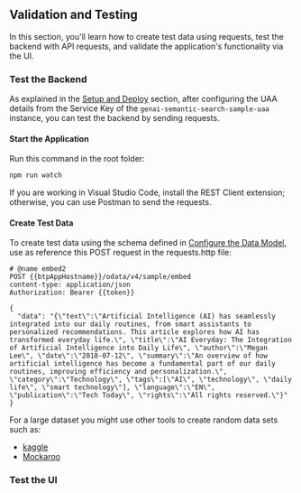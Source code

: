 ## Validation and Testing

In this section, you'll learn how to create test data using requests, test the backend with API requests, and validate the application's functionality via the UI.

### Test the Backend

As explained in the [Setup and Deploy](https://github.com/SAP-samples/btp-cap-genai-semantic-search/blob/main/docs/tutorial/2-Setup%20and%20Deploy.md) section, after configuring the UAA details from the Service Key of the `genai-semantic-search-sample-uaa` instance, you can test the backend by sending requests.

#### Start the Application

Run this command in the root folder:

```bash
npm run watch
```

If you are working in Visual Studio Code, install the REST Client extension; otherwise, you can use Postman to send the requests.

#### Create Test Data

To create test data using the schema defined in [Configure the Data Model](https://github.com/SAP-samples/btp-cap-genai-semantic-search/blob/main/docs/tutorial/3-Configure%20the%20Data%20Model.md), use as reference this POST request in the requests.http file:

```
# @name embed2
POST {{btpAppHostname}}/odata/v4/sample/embed
content-type: application/json
Authorization: Bearer {{token}}

{
  "data": "{\"text\":\"Artificial Intelligence (AI) has seamlessly integrated into our daily routines, from smart assistants to personalized recommendations. This article explores how AI has transformed everyday life.\", \"title\":\"AI Everyday: The Integration of Artificial Intelligence into Daily Life\", \"author\":\"Megan Lee\", \"date\":\"2018-07-12\", \"summary\":\"An overview of how artificial intelligence has become a fundamental part of our daily routines, improving efficiency and personalization.\", \"category\":\"Technology\", \"tags\":[\"AI\", \"technology\", \"daily life\", \"smart technology\"], \"language\":\"EN\", \"publication\":\"Tech Today\", \"rights\":\"All rights reserved.\"}"
}
```

For a large dataset you might use other tools to create random data sets such as:

- [kaggle](https://www.kaggle.com/)
- [Mockaroo](https://www.mockaroo.com/)

### Test the UI
